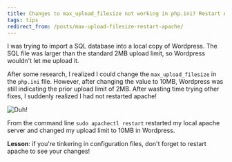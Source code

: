 ```yaml
---
title: Changes to max_upload_filesize not working in php.ini? Restart Apache!
tags: tips
redirect_from: /posts/max-upload-filesize-restart-apache/
---
```


I was trying to import a SQL database into a local copy of Wordpress. The SQL file was larger than the standard 2MB upload limit, so Wordpress wouldn't let me upload it.

After some research, I realized I could change the `max_upload_filesize` in the `php.ini` file. However, after changing the value to 10MB, Wordpress was still indicating the prior upload limit of 2MB. After wasting time trying other fixes, I suddenly realized I had not restarted apache!

![Duh!](https://cdn.jim-nielsen.com/blog/2013/duh.gif)

From the command line `sudo apachectl restart` restarted my local apache server and changed my upload limit to 10MB in Wordpress.

**Lesson**: if you're tinkering in configuration files, don't forget to restart apache to see your changes!
